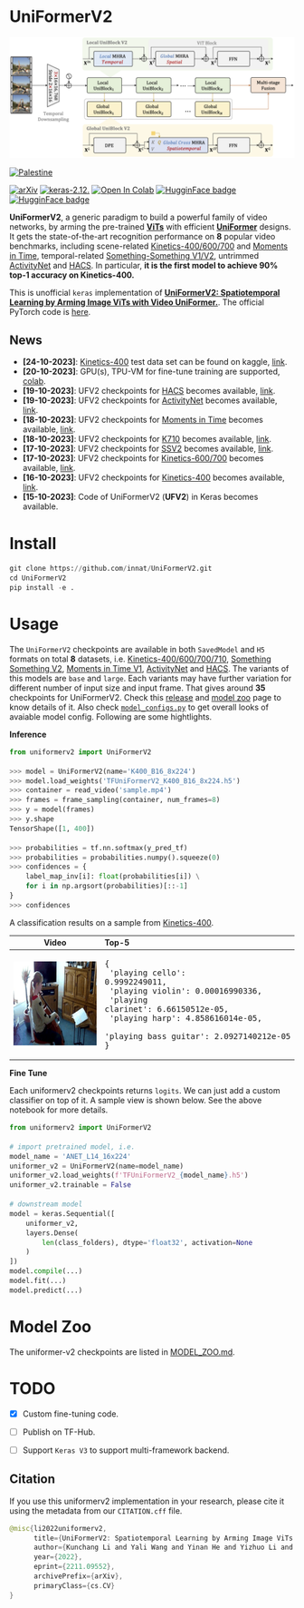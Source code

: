 # UniFormerV2


![](assets/framework.png)


[![Palestine](https://img.shields.io/badge/Free-Palestine-white?labelColor=green)](https://twitter.com/search?q=%23FreePalestine&src=typed_query)

[![arXiv](https://img.shields.io/badge/arXiv-2211.09552-darkred)](https://arxiv.org/abs/2211.09552) [![keras-2.12.](https://img.shields.io/badge/keras-2.12-darkred)]([?](https://img.shields.io/badge/keras-2.12-darkred)) [![Open In Colab](https://colab.research.google.com/assets/colab-badge.svg)](https://colab.research.google.com/drive/1Z6RzLcno_eLGD_E96mlWoyGieGbKxPQr?usp=sharing) [![HugginFace badge](https://img.shields.io/badge/🤗%20Hugging%20Face-Spaces-yellow.svg)](https://huggingface.co/spaces/innat/UniFormerV2) [![HugginFace badge](https://img.shields.io/badge/🤗%20Hugging%20Face-Hub-yellow.svg)](?)

**UniFormerV2**, a generic paradigm to build a powerful family of video networks, by arming the pre-trained [**ViTs**](https://github.com/google-research/vision_transformer) with efficient [**UniFormer**](https://github.com/Sense-X/UniFormer) designs. It gets the state-of-the-art recognition performance on **8** popular video benchmarks, including scene-related [Kinetics-400/600/700](https://www.deepmind.com/open-source/kinetics) and [Moments in Time](http://moments.csail.mit.edu/), temporal-related [Something-Something V1/V2](https://developer.qualcomm.com/software/ai-datasets/something-something), untrimmed [ActivityNet](http://activity-net.org/) and [HACS](http://hacs.csail.mit.edu/). In particular, **it is the first model to achieve 90% top-1 accuracy on Kinetics-400.**

This is unofficial `keras` implementation of [**UniFormerV2: Spatiotemporal Learning by Arming Image ViTs with Video UniFormer.**](https://arxiv.org/abs/2211.09552). The official PyTorch code is [here](https://github.com/OpenGVLab/UniFormerV2).



## News

- **[24-10-2023]**: [Kinetics-400](https://www.deepmind.com/open-source/kinetics) test data set can be found on kaggle, [link](https://www.kaggle.com/datasets/ipythonx/k4testset/data?select=videos_val).
- **[20-10-2023]**: GPU(s), TPU-VM for fine-tune training are supported, [colab](https://github.com/innat/UniFormerV2/blob/main/notebooks/uniformerv2_video_classification.ipynb).
- **[19-10-2023]**: UFV2 checkpoints for [HACS](http://hacs.csail.mit.edu/) becomes available, [link](https://github.com/innat/UniFormerV2/releases/tag/v1.0).
- **[19-10-2023]**: UFV2 checkpoints for [ActivityNet](http://activity-net.org/) becomes available, [link](https://github.com/innat/UniFormerV2/releases/tag/v1.0).
- **[18-10-2023]**: UFV2 checkpoints for [Moments in Time](http://moments.csail.mit.edu/) becomes available, [link](https://github.com/innat/UniFormerV2/releases/tag/v1.0).
- **[18-10-2023]**: UFV2 checkpoints for [K710](https://github.com/OpenGVLab/UniFormerV2/blob/main/DATASET.md#kinetics-710) becomes available, [link](https://github.com/innat/UniFormerV2/releases/tag/v1.0).
- **[17-10-2023]**: UFV2 checkpoints for [SSV2](https://developer.qualcomm.com/software/ai-datasets/something-something) becomes available, [link](https://github.com/innat/UniFormerV2/releases/tag/v1.0).
- **[17-10-2023]**: UFV2 checkpoints for [Kinetics-600/700](https://www.deepmind.com/open-source/kinetics) becomes available, [link](https://github.com/innat/UniFormerV2/releases/tag/v1.0).
- **[16-10-2023]**: UFV2 checkpoints for [Kinetics-400](https://www.deepmind.com/open-source/kinetics) becomes available, [link](https://github.com/innat/UniFormerV2/releases/tag/v1.0).
- **[15-10-2023]**: Code of UniFormerV2 (**UFV2**) in Keras becomes available.


# Install

```python
git clone https://github.com/innat/UniFormerV2.git
cd UniFormerV2
pip install -e . 
```

# Usage

The `UniFormerV2` checkpoints are available in both `SavedModel` and `H5` formats on total **8** datasets, i.e. [Kinetics-400/600/700/710](https://www.deepmind.com/open-source/kinetics), [Something Something V2](https://developer.qualcomm.com/software/ai-datasets/something-something), [Moments in Time V1](http://moments.csail.mit.edu/), [ActivityNet](http://activity-net.org/) and [HACS](http://hacs.csail.mit.edu/). The variants of this models are `base` and `large`. Each variants may have further variation for different number of input size and input frame. That gives around **35** checkpoints for UniFormerV2. Check this [release](https://github.com/innat/UniFormerV2/releases/tag/v1.0) and [model zoo](MODEL_ZOO.md) page to know details of it. Also check [`model_configs.py`](./uniformerv2/model_configs.py) to get overall looks of avaiable model config. Following are some hightlights.

**Inference**

```python
from uniformerv2 import UniFormerV2

>>> model = UniFormerV2(name='K400_B16_8x224')
>>> model.load_weights('TFUniFormerV2_K400_B16_8x224.h5')
>>> container = read_video('sample.mp4')
>>> frames = frame_sampling(container, num_frames=8)
>>> y = model(frames)
>>> y.shape
TensorShape([1, 400])

>>> probabilities = tf.nn.softmax(y_pred_tf)
>>> probabilities = probabilities.numpy().squeeze(0)
>>> confidences = {
    label_map_inv[i]: float(probabilities[i]) \
    for i in np.argsort(probabilities)[::-1]
}
>>> confidences
```

A classification results on a sample from [Kinetics-400](https://www.deepmind.com/open-source/kinetics).

| Video                          | Top-5 |
|:------------------------------:|:-----|
| ![](./assets/view1.gif)        | <pre>{<br>    'playing cello': 0.9992249011,<br>    'playing violin': 0.00016990336,<br>    'playing clarinet': 6.66150512e-05,<br>    'playing harp': 4.858616014e-05,<br>    'playing bass guitar': 2.0927140212e-05<br>}</pre> |


**Fine Tune**

Each uniformerv2 checkpoints returns `logits`. We can just add a custom classifier on top of it. A sample view is shown below. See the above notebook for more details.

```python
from uniformerv2 import UniFormerV2

# import pretrained model, i.e.
model_name = 'ANET_L14_16x224'
uniformer_v2 = UniFormerV2(name=model_name)
uniformer_v2.load_weights(f'TFUniFormerV2_{model_name}.h5')
uniformer_v2.trainable = False

# downstream model
model = keras.Sequential([
    uniformer_v2,
    layers.Dense(
        len(class_folders), dtype='float32', activation=None
    )
])
model.compile(...)
model.fit(...)
model.predict(...)

```

# Model Zoo

The uniformer-v2 checkpoints are listed in [MODEL_ZOO.md](MODEL_ZOO.md). 



# TODO
- [x] Custom fine-tuning code.
- [ ] Publish on TF-Hub.
- [ ] Support `Keras V3` to support multi-framework backend.


##  Citation

If you use this uniformerv2 implementation in your research, please cite it using the metadata from our `CITATION.cff` file.

```swift
@misc{li2022uniformerv2,
      title={UniFormerV2: Spatiotemporal Learning by Arming Image ViTs with Video UniFormer}, 
      author={Kunchang Li and Yali Wang and Yinan He and Yizhuo Li and Yi Wang and Limin Wang and Yu Qiao},
      year={2022},
      eprint={2211.09552},
      archivePrefix={arXiv},
      primaryClass={cs.CV}
}
```
